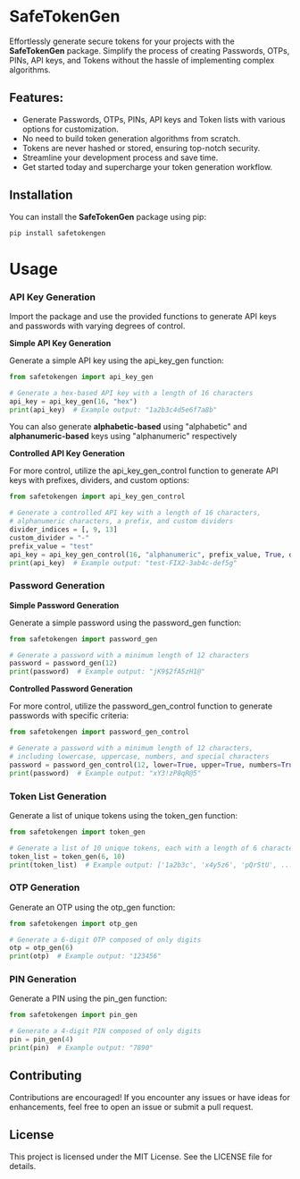 # SafeTokenGen

Effortlessly generate secure tokens for your projects with the **SafeTokenGen** package. Simplify the process of creating Passwords, OTPs, PINs, API keys, and Tokens without the hassle of implementing complex algorithms.

## Features:
- Generate Passwords, OTPs, PINs, API keys and Token lists with various options for customization.
- No need to build token generation algorithms from scratch.
- Tokens are never hashed or stored, ensuring top-notch security.
- Streamline your development process and save time.
- Get started today and supercharge your token generation workflow.

## Installation

You can install the **SafeTokenGen** package using pip:

```bash
pip install safetokengen
```
# Usage
### API Key Generation
Import the package and use the provided functions to generate API keys and passwords with varying degrees of control.

**Simple API Key Generation**

Generate a simple API key using the api_key_gen function:

```python
from safetokengen import api_key_gen

# Generate a hex-based API key with a length of 16 characters
api_key = api_key_gen(16, "hex")
print(api_key)  # Example output: "1a2b3c4d5e6f7a8b"
```
You can also generate **alphabetic-based** using "alphabetic" and **alphanumeric-based** keys using "alphanumeric" respectively

**Controlled API Key Generation**

For more control, utilize the api_key_gen_control function to generate API keys with prefixes, dividers, and custom options:

```python
from safetokengen import api_key_gen_control

# Generate a controlled API key with a length of 16 characters,
# alphanumeric characters, a prefix, and custom dividers
divider_indices = [, 9, 13]
custom_divider = "-"
prefix_value = "test"
api_key = api_key_gen_control(16, "alphanumeric", prefix_value, True, divider_indices, custom_divider)
print(api_key)  # Example output: "test-FIX2-3ab4c-def5g"

```

### Password Generation

**Simple Password Generation**

Generate a simple password using the password_gen function:

```python
from safetokengen import password_gen

# Generate a password with a minimum length of 12 characters
password = password_gen(12)
print(password)  # Example output: "jK9$2fA5zH1@"
```

**Controlled Password Generation**

For more control, utilize the password_gen_control function to generate passwords with specific criteria:

```python
from safetokengen import password_gen_control

# Generate a password with a minimum length of 12 characters,
# including lowercase, uppercase, numbers, and special characters
password = password_gen_control(12, lower=True, upper=True, numbers=True, special_characters=True)
print(password)  # Example output: "xY3!zP8qR@5"

```

### Token List Generation

Generate a list of unique tokens using the token_gen function:

```python
from safetokengen import token_gen

# Generate a list of 10 unique tokens, each with a length of 6 characters
token_list = token_gen(6, 10)
print(token_list)  # Example output: ['1a2b3c', 'x4y5z6', 'pQrStU', ...]
```

### OTP Generation

Generate an OTP using the otp_gen function:

```python
from safetokengen import otp_gen

# Generate a 6-digit OTP composed of only digits
otp = otp_gen(6)
print(otp)  # Example output: "123456"
```

### PIN Generation
Generate a PIN using the pin_gen function:

```python
from safetokengen import pin_gen

# Generate a 4-digit PIN composed of only digits
pin = pin_gen(4)
print(pin)  # Example output: "7890"
```

## Contributing
Contributions are encouraged! If you encounter any issues or have ideas for enhancements, feel free to open an issue or submit a pull request.

## License
This project is licensed under the MIT License. See the LICENSE file for details.